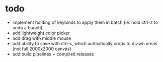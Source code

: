 # todo
- implement holding of keybinds to apply them in batch (ie: hold ctrl-z to undo a bunch)
- add lightweight color picker
- add drag with middle mouse
- add ability to save with ctrl-s, which autmatically crops to drawn areas (not full 2000x2000 canvas)
- add build pipelines + compiled releases